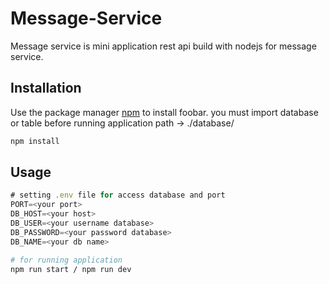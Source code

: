 # Message-Service

Message service is mini application rest api build with nodejs for message service.

## Installation

Use the package manager [npm](https://www.npmjs.com/) to install foobar.
you must import database or table before running application
path -> ./database/

```bash
npm install
```

## Usage

```javascript
# setting .env file for access database and port
PORT=<your port>
DB_HOST=<your host>
DB_USER=<your username database>
DB_PASSWORD=<your password database>
DB_NAME=<your db name>
```

``` bash
# for running application 
npm run start / npm run dev
```